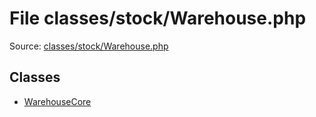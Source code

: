 File classes/stock/Warehouse.php
=========

Source: [classes/stock/Warehouse.php](https://github.com/PrestaShop/PrestaShop/blob/1.5.0.17/classes/stock/Warehouse.php)


Classes
-------

* [WarehouseCore](class.WarehouseCore.md)

